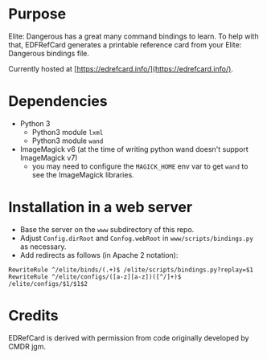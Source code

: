 # Purpose
Elite: Dangerous has a great many command bindings to learn. To help with that, EDFRefCard generates a printable reference card from your Elite: Dangerous bindings file.

Currently hosted at [https://edrefcard.info/](https://edrefcard.info/).

# Dependencies

* Python 3
	* Python3 module `lxml`
	* Python3 module `wand`
* ImageMagick v6 (at the time of writing python wand doesn't support ImageMagick v7)
	* you may need to configure the `MAGICK_HOME` env var to get `wand` to see the ImageMagick libraries.

# Installation in a web server

* Base the server on the `www` subdirectory of this repo.
* Adjust `Config.dirRoot` and `Confog.webRoot` in `www/scripts/bindings.py` as necessary.
* Add redirects as follows (in Apache 2 notation):

```
RewriteRule ^/elite/binds/(.+)$ /elite/scripts/bindings.py?replay=$1
RewriteRule ^/elite/configs/([a-z][a-z])([^/]+)$ /elite/configs/$1/$1$2
```

# Credits

EDRefCard is derived with permission from code originally developed by CMDR jgm.
